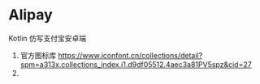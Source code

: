 # Alipay
Kotlin 仿写支付宝安卓端

1. 官方图标库 https://www.iconfont.cn/collections/detail?spm=a313x.collections_index.i1.d9df05512.4aec3a81PV5spz&cid=27  
2. 
